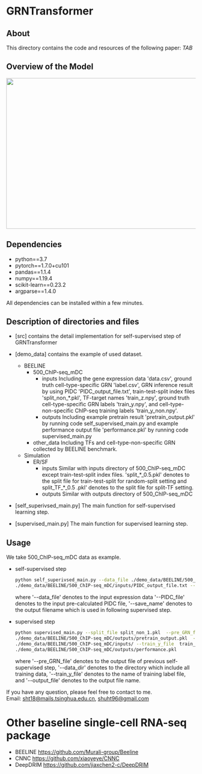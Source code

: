 # GRNTransformer

## About
This directory contains the code and resources of the following paper:
<i> TAB </i>

## Overview of the Model

<p align="center">
<img  src="fig/Figure_1.jpg" width="800" height="400" > 
</p>

## Dependencies
- python==3.7
- pytorch==1.7.0+cu101
- pandas==1.1.4
- numpy==1.19.4
- scikit-learn==0.23.2
- argparse==1.4.0

All dependencies can be installed within a few minutes.

## Description of directories and files
- [src] contains the detail implementation for self-supervised step of GRNTransformer
- [demo_data] contains the example of used dataset. 
    - BEELINE
        - 500_ChIP-seq_mDC
            - inputs Including the gene expression data 'data.csv', ground truth cell-type-specific GRN 'label.csv', 
            GRN inference result by using PIDC 'PIDC_output_file.txt', train-test-split index files 'split_non_*.pkl', 
            TF-target names 'train_z.npy', ground truth cell-type-specific GRN labels 'train_y.npy', and 
            cell-type-non-specific ChIP-seq training labels 'train_y_non.npy'.
            - outputs Including example pretrain result 'pretrain_output.pkl' by running code self_supervised_main.py 
            and 
            example performance output file 'performance.pkl' by running code supervised_main.py
        - other_data Including TFs and cell-type-non-specific GRN collected by BEELINE benchmark.
    - Simulation 
        - ER/SF
            - inputs  Similar with inputs directory of 500_ChIP-seq_mDC except train-test-split index files. 
            'split\_\*\_0.5.pkl' denotes to the split file for train-test-split for random-split setting and 
            split\_TF\_\*\_0.5
            .pkl' 
            denotes to the split file for split-TF setting.
            - outputs Similar with outputs directory of 500_ChIP-seq_mDC 

- [self_superivsed_main.py]  The main function for self-supervised learning step.
- [supervised_main.py] The main function for supervised learning step.

## Usage
We take 500_ChIP-seq_mDC data as example.

- self-supervised step
    ```sh
    python self_superivsed_main.py --data_file ./demo_data/BEELINE/500_ChIP-seq_mDC/inputs/data.csv --PIDC_file 
    ./demo_data/BEELINE/500_ChIP-seq_mDC/inputs/PIDC_output_file.txt --save_name pretrain_output.pkl
    ```
    where '--data_file' denotes to the input expression data '--PIDC_file' denotes to the input pre-calculated PIDC 
    file, '--save_name' denotes to the output filename which is used in following supervised step.
    
- supervised step 
    ```sh
    python supervised_main.py --split_file split_non_1.pkl  --pre_GRN_file 
    ./demo_data/BEELINE/500_ChIP-seq_mDC/outputs/pretrain_output.pkl  --data_dir 
    ./demo_data/BEELINE/500_ChIP-seq_mDC/inputs/ --train_y_file  train_y_non.npy --output_file 
    ./demo_data/BEELINE/500_ChIP-seq_mDC/outputs/performance.pkl
    ```
  where '--pre_GRN_file' denotes to the output file of previous self-supervised step, '--data_dir' denotes to the 
  directory which include all training data, '--train_y_file' denotes to the name of training label file, and 
  '--output_file' denotes to the output file name.
 
If you have any question, please feel free to contact to me. \
Email: sht18@mails.tsinghua.edu.cn, shuht96@gmail.com
 
 # Other baseline single-cell RNA-seq package 
 - BEELINE https://github.com/Murali-group/Beeline
 - CNNC https://github.com/xiaoyeye/CNNC
 - DeepDRIM https://github.com/jiaxchen2-c/DeepDRIM
